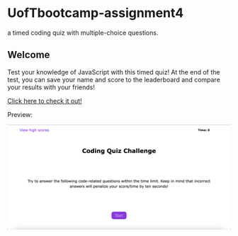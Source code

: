# UofTbootcamp-assignment4
a timed coding quiz with multiple-choice questions.

## Welcome
Test your knowledge of JavaScript with this timed quiz! At the end of the test, you can save your name and score to the leaderboard and compare your results with your friends!

[Click here to check it out!](https://yasharjs.github.io/UofTbootcamp-assignment4/)

Preview:

![Screenshot Preview](./assets/images/preview.png)